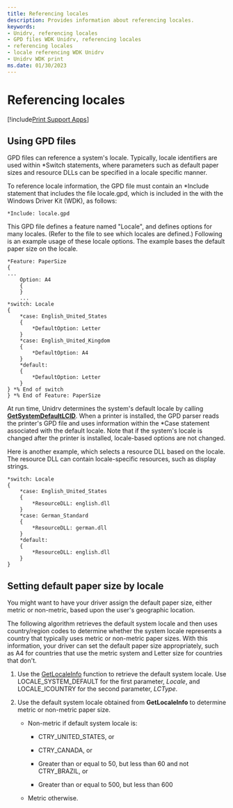 ```yaml
---
title: Referencing locales
description: Provides information about referencing locales.
keywords:
- Unidrv, referencing locales
- GPD files WDK Unidrv, referencing locales
- referencing locales
- locale referencing WDK Unidrv
- Unidrv WDK print
ms.date: 01/30/2023
---
```


# Referencing locales

[!include[Print Support Apps](../includes/print-support-apps.md)]

## Using GPD files

GPD files can reference a system's locale. Typically, locale identifiers are used within \*Switch statements, where parameters such as default paper sizes and resource DLLs can be specified in a locale specific manner.

To reference locale information, the GPD file must contain an \*Include statement that includes the file locale.gpd, which is included in the with the Windows Driver Kit (WDK), as follows:

```GPD
*Include: locale.gpd
```

This GPD file defines a feature named "Locale", and defines options for many locales. (Refer to the file to see which locales are defined.) Following is an example usage of these locale options. The example bases the default paper size on the locale.

```GPD
*Feature: PaperSize
{
...
    Option: A4
    {
    }
    ...
*switch: Locale
{
    *case: English_United_States
    {
        *DefaultOption: Letter
    }
    *case: English_United_Kingdom
    {
        *DefaultOption: A4
    }
    *default:
    {
        *DefaultOption: Letter
    }
} *% End of switch
} *% End of Feature: PaperSize
```

At run time, Unidrv determines the system's default locale by calling [**GetSystemDefaultLCID**](/windows/win32/api/winnls/nf-winnls-getsystemdefaultlcid). When a printer is installed, the GPD parser reads the printer's GPD file and uses information within the \*Case statement associated with the default locale. Note that if the system's locale is changed after the printer is installed, locale-based options are not changed.

Here is another example, which selects a resource DLL based on the locale. The resource DLL can contain locale-specific resources, such as display strings.

```GPD
*switch: Locale
{
    *case: English_United_States
    {
        *ResourceDLL: english.dll
    }
    *case: German_Standard
    {
        *ResourceDLL: german.dll
    }
    *default:
    {
        *ResourceDLL: english.dll
    }
}
```

## Setting default paper size by locale

You might want to have your driver assign the default paper size, either metric or non-metric, based upon the user's geographic location.

The following algorithm retrieves the default system locale and then uses country/region codes to determine whether the system locale represents a country that typically uses metric or non-metric paper sizes. With this information, your driver can set the default paper size appropriately, such as A4 for countries that use the metric system and Letter size for countries that don't.

1. Use the [GetLocaleInfo](/previous-versions//ms776270(v=vs.85)) function to retrieve the default system locale. Use LOCALE_SYSTEM_DEFAULT for the first parameter, *Locale*, and LOCALE_ICOUNTRY for the second parameter, *LCType*.

1. Use the default system locale obtained from **GetLocaleInfo** to determine metric or non-metric paper size.

    - Non-metric if default system locale is:

        - CTRY_UNITED_STATES, or

        - CTRY_CANADA, or

        - Greater than or equal to 50, but less than 60 and not CTRY_BRAZIL, or

        - Greater than or equal to 500, but less than 600

    - Metric otherwise.
